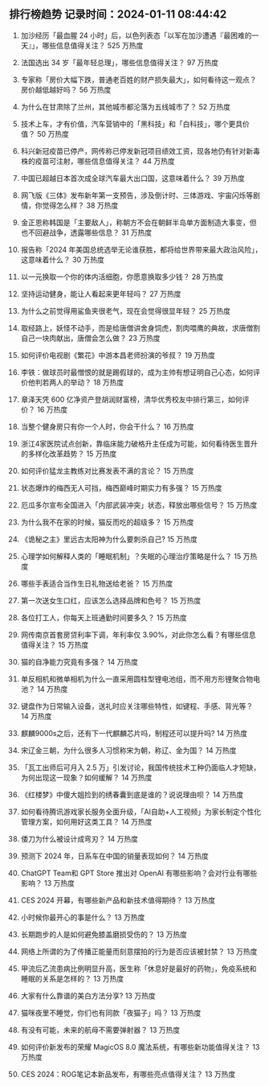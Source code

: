 
## 排行榜趋势 记录时间：2024-01-11 08:44:42
  
  1. 加沙经历「最血腥 24 小时」后，以色列表态「以军在加沙遭遇『最困难的一天』」，哪些信息值得关注？ 525 万热度
    
  2. 法国选出 34 岁「最年轻总理」，哪些信息值得关注？ 97 万热度
    
  3. 专家称「房价大幅下跌，普通老百姓的财产损失最大」，如何看待这一观点？房价越低越好吗？ 56 万热度
    
  4. 为什么在甘肃除了兰州，其他城市都沦落为五线城市了？ 52 万热度
    
  5. 技术上车，才有价值，汽车营销中的「黑科技」和「白科技」，哪个更具价值？ 50 万热度
    
  6. 科兴新冠疫苗已停产，网传称已停发新冠项目绩效工资，现各地仍有针对新毒株的疫苗可注射，哪些信息值得关注？ 44 万热度
    
  7. 中国已超越日本首次成全球汽车最大出口国，这意味着什么？ 39 万热度
    
  8. 网飞版《三体》发布新年第一支预告，涉及倒计时、三体游戏、宇宙闪烁等剧情，你觉得怎么样？ 38 万热度
    
  9. 金正恩称韩国是「主要敌人」，称朝方不会在朝鲜半岛单方面制造大事变，但也不回避战争，透露哪些信息？ 31 万热度
    
  10. 报告称「2024 年美国总统选举无论谁获胜，都将给世界带来最大政治风险」，这意味着什么？ 30 万热度
    
  11. 以一元换取一个你的体内活细胞，你愿意换取多少钱？ 28 万热度
    
  12. 坚持运动健身，能让人看起来更年轻吗？ 27 万热度
    
  13. 为什么之前觉得用鲨鱼夹很老气，现在会觉得很显年轻？ 25 万热度
    
  14. 取经路上，妖怪不动手，而是给唐僧讲舍身饲虎，割肉喂鹰的典故，求唐僧割自己一块肉献出，唐僧会怎么做？ 23 万热度
    
  15. 如何评价电视剧《繁花》中游本昌老师扮演的爷叔？ 19 万热度
    
  16. 李铁：做球员时最憎恨的就是踢假球的，成为主帅有想证明自己心态，如何评价他判若两人的举动？ 18 万热度
    
  17. 章泽天凭 600 亿净资产登胡润财富榜，清华优秀校友中排行第三，如何评价？ 16 万热度
    
  18. 当整个健身房只有你一个人时，你会干什么？ 16 万热度
    
  19. 浙江4家医院试点创新，靠临床能力破格升主任成为可能，如何看待医生晋升的多样化改革趋势？ 15 万热度
    
  20. 如何评价猛龙主教练对比赛发表不满的言论？ 15 万热度
    
  21. 状态爆炸的梅西无人可挡，梅西巅峰时期实力有多强？ 15 万热度
    
  22. 厄瓜多尔宣布全国进入「内部武装冲突」状态，释放出哪些信号？ 15 万热度
    
  23. 为什么我不在家的时候，猫反而吃的超级多？ 15 万热度
    
  24. 《诡秘之主》里远古太阳神为什么要刺杀自己? 15 万热度
    
  25. 心理学如何解释人类的「睡眠机制」？失眠的心理治疗策略是什么？ 15 万热度
    
  26. 哪些手表适合当作生日礼物送给老爸？ 15 万热度
    
  27. 第一次送女生口红，应该怎么选择品牌和色号？ 15 万热度
    
  28. 各位打工人，你每天上班通勤时间要多久？ 15 万热度
    
  29. 网传南京首套房贷利率下调，年利率仅 3.90%，对此你怎么看？有哪些信息值得关注？ 15 万热度
    
  30. 猫的自净能力究竟有多强？ 14 万热度
    
  31. 单反相机和微单相机为什么一直采用圆柱型锂电池组，而不用方形锂聚合物电池？ 14 万热度
    
  32. 键盘作为日常输入设备，送礼时应关注哪些特性，如键程、手感、背光等？ 14 万热度
    
  33. 麒麟9000s之后，还有下一代麒麟芯片吗，制程还可以提升吗? 14 万热度
    
  34. 宋辽金三朝，为什么很多人习惯称宋为朝，称辽、金为国？ 14 万热度
    
  35. 「瓦工出师后可月入 2.5 万」引发讨论，我国传统技术工种仍面临人才短缺，为何出现这一现象？如何缓解？ 14 万热度
    
  36. 《红楼梦》中傻大姐捡到的绣春囊到底是谁的？说说理由呗？ 14 万热度
    
  37. 如何看待腾讯游戏家长服务全面升级，「AI自助+人工视频」为家长制定个性化管理方案，如何用好这类工具？ 14 万热度
    
  38. 倭刀为什么被设计成弯刃？ 14 万热度
    
  39. 预测下 2024 年，日系车在中国的销量表现如何？ 14 万热度
    
  40. ChatGPT Team和 GPT Store 推出对 OpenAI 有哪些影响？会对行业有哪些影响？ 13 万热度
    
  41. CES 2024 开幕，有哪些新产品和新技术值得期待？ 13 万热度
    
  42. 小时候你最开心的事是什么？ 13 万热度
    
  43. 长期跑步的人是如何避免膝盖磨损受伤的？ 13 万热度
    
  44. 网络上所谓的为了传播正能量而刻意摆拍的行为是否应该被封禁？ 13 万热度
    
  45. 甲流后乙流患病比例明显升高，医生称「休息好是最好的药物」，免疫系统和睡眠的关系是怎样的？ 13 万热度
    
  46. 大家有什么靠谱的美白方法分享? 13 万热度
    
  47. 猫咪夜里不睡觉，你们也有同款「夜猫子」吗？ 13 万热度
    
  48. 有没有可能，未来的航母不需要弹射器？ 13 万热度
    
  49. 如何评价新发布的荣耀 MagicOS 8.0 魔法系统，有哪些新功能值得关注？ 13 万热度
    
  50. CES 2024：ROG笔记本新品发布，有哪些亮点值得关注？ 13 万热度
    